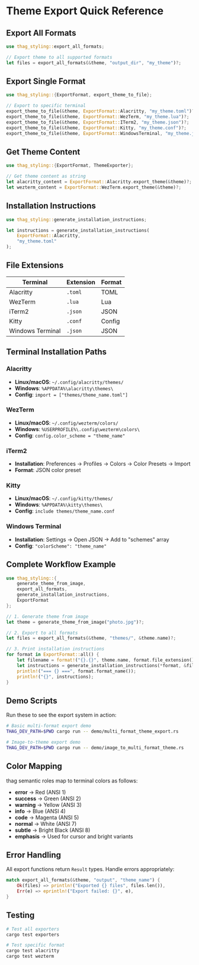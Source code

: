 # Theme Export Quick Reference

## Export All Formats

```rust
use thag_styling::export_all_formats;

// Export theme to all supported formats
let files = export_all_formats(&theme, "output_dir", "my_theme")?;
```

## Export Single Format

```rust
use thag_styling::{ExportFormat, export_theme_to_file};

// Export to specific terminal
export_theme_to_file(&theme, ExportFormat::Alacritty, "my_theme.toml")?;
export_theme_to_file(&theme, ExportFormat::WezTerm, "my_theme.lua")?;
export_theme_to_file(&theme, ExportFormat::ITerm2, "my_theme.json")?;
export_theme_to_file(&theme, ExportFormat::Kitty, "my_theme.conf")?;
export_theme_to_file(&theme, ExportFormat::WindowsTerminal, "my_theme.json")?;
```

## Get Theme Content

```rust
use thag_styling::{ExportFormat, ThemeExporter};

// Get theme content as string
let alacritty_content = ExportFormat::Alacritty.export_theme(&theme)?;
let wezterm_content = ExportFormat::WezTerm.export_theme(&theme)?;
```

## Installation Instructions

```rust
use thag_styling::generate_installation_instructions;

let instructions = generate_installation_instructions(
    ExportFormat::Alacritty, 
    "my_theme.toml"
);
```

## File Extensions

| Terminal | Extension | Format |
|----------|-----------|--------|
| Alacritty | `.toml` | TOML |
| WezTerm | `.lua` | Lua |
| iTerm2 | `.json` | JSON |
| Kitty | `.conf` | Config |
| Windows Terminal | `.json` | JSON |

## Terminal Installation Paths

### Alacritty
- **Linux/macOS**: `~/.config/alacritty/themes/`
- **Windows**: `%APPDATA%\alacritty\themes\`
- **Config**: `import = ["themes/theme_name.toml"]`

### WezTerm
- **Linux/macOS**: `~/.config/wezterm/colors/`
- **Windows**: `%USERPROFILE%\.config\wezterm\colors\`
- **Config**: `config.color_scheme = "theme_name"`

### iTerm2
- **Installation**: Preferences → Profiles → Colors → Color Presets → Import
- **Format**: JSON color preset

### Kitty
- **Linux/macOS**: `~/.config/kitty/themes/`
- **Windows**: `%APPDATA%\kitty\themes\`
- **Config**: `include themes/theme_name.conf`

### Windows Terminal
- **Installation**: Settings → Open JSON → Add to "schemes" array
- **Config**: `"colorScheme": "theme_name"`

## Complete Workflow Example

```rust
use thag_styling::{
    generate_theme_from_image,
    export_all_formats,
    generate_installation_instructions,
    ExportFormat
};

// 1. Generate theme from image
let theme = generate_theme_from_image("photo.jpg")?;

// 2. Export to all formats
let files = export_all_formats(&theme, "themes/", &theme.name)?;

// 3. Print installation instructions
for format in ExportFormat::all() {
    let filename = format!("{}.{}", theme.name, format.file_extension());
    let instructions = generate_installation_instructions(*format, &filename);
    println!("=== {} ===", format.format_name());
    println!("{}", instructions);
}
```

## Demo Scripts

Run these to see the export system in action:

```bash
# Basic multi-format export demo
THAG_DEV_PATH=$PWD cargo run -- demo/multi_format_theme_export.rs

# Image-to-theme export demo  
THAG_DEV_PATH=$PWD cargo run -- demo/image_to_multi_format_theme.rs
```

## Color Mapping

thag semantic roles map to terminal colors as follows:

- **error** → Red (ANSI 1)
- **success** → Green (ANSI 2)
- **warning** → Yellow (ANSI 3)
- **info** → Blue (ANSI 4)
- **code** → Magenta (ANSI 5)
- **normal** → White (ANSI 7)
- **subtle** → Bright Black (ANSI 8)
- **emphasis** → Used for cursor and bright variants

## Error Handling

All export functions return `Result` types. Handle errors appropriately:

```rust
match export_all_formats(&theme, "output", "theme_name") {
    Ok(files) => println!("Exported {} files", files.len()),
    Err(e) => eprintln!("Export failed: {}", e),
}
```

## Testing

```bash
# Test all exporters
cargo test exporters

# Test specific format
cargo test alacritty
cargo test wezterm
```

